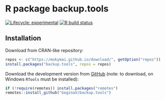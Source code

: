 
<!-- README.md is generated from README.Rmd. Please edit that file -->

# R package **backup.tools**

<!-- badges: start -->

[![Lifecycle:
experimental](https://img.shields.io/badge/lifecycle-experimental-orange.svg)](https://www.tidyverse.org/lifecycle/#experimental)
[![R build
status](https://github.com/GegznaV/backup.tools/workflows/R-CMD-check/badge.svg)](https://github.com/GegznaV/backup.tools/actions)

<!-- badges: end -->
<!-- The goal of backup.tools is to ... -->

## Installation

Download from CRAN-like repository:

``` r
repos <- c("https://mokymai.github.io/download/", getOption("repos"))
install.packages("backup.tools", repos = repos)
```

Download the development version from [GitHub](https://github.com/)
(note: to download, on Windows `RTools` must be installed):

``` r
if (!require(remotes)) install.packages("remotes")
remotes::install_github("GegznaV/backup.tools")
```
